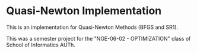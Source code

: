 # Quasi-Newton Implementation 

This is an implementation for Quasi-Newton Methods (BFGS and SR1). 

This was a semester project for the "NGE-06-02 - OPTIMIZATION" class of School of Informatics AUTh.
